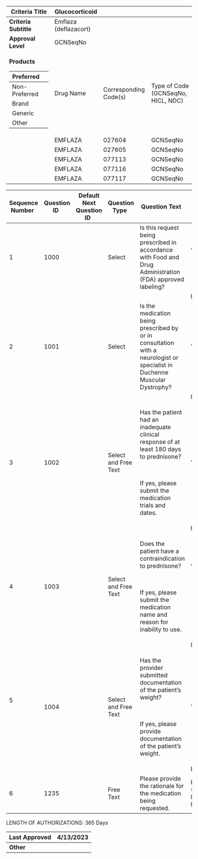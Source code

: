 <table>
<thead>
<tr class="header">
<th><strong>Criteria Title</strong></th>
<th>Glucocorticoid</th>
<th></th>
<th></th>
</tr>
</thead>
<tbody>
<tr class="odd">
<td><strong>Criteria Subtitle</strong></td>
<td>Emflaza (deflazacort)</td>
<td></td>
<td></td>
</tr>
<tr class="even">
<td><strong>Approval Level</strong></td>
<td>GCNSeqNo</td>
<td></td>
<td></td>
</tr>
<tr class="odd">
<td><p><strong>Products</strong></p>
<table>
<thead>
<tr class="header">
<th>Preferred</th>
<th></th>
</tr>
</thead>
<tbody>
<tr class="odd">
<td>Non-Preferred</td>
<td></td>
</tr>
<tr class="even">
<td>Brand</td>
<td></td>
</tr>
<tr class="odd">
<td>Generic</td>
<td></td>
</tr>
<tr class="even">
<td>Other</td>
<td></td>
</tr>
</tbody>
</table></td>
<td>Drug Name</td>
<td>Corresponding Code(s)</td>
<td>Type of Code (GCNSeqNo, HICL, NDC)</td>
</tr>
<tr class="even">
<td></td>
<td>EMFLAZA</td>
<td>027604</td>
<td>GCNSeqNo</td>
</tr>
<tr class="odd">
<td></td>
<td>EMFLAZA</td>
<td>027605</td>
<td>GCNSeqNo</td>
</tr>
<tr class="even">
<td></td>
<td>EMFLAZA</td>
<td>077113</td>
<td>GCNSeqNo</td>
</tr>
<tr class="odd">
<td></td>
<td>EMFLAZA</td>
<td>077116</td>
<td>GCNSeqNo</td>
</tr>
<tr class="even">
<td></td>
<td>EMFLAZA</td>
<td>077117</td>
<td>GCNSeqNo</td>
</tr>
</tbody>
</table>

<table>
<thead>
<tr class="header">
<th><strong>Sequence Number</strong>  </th>
<th><strong>Question ID</strong>  </th>
<th><strong>Default Next Question ID</strong>  </th>
<th><strong>Question Type</strong>  </th>
<th><strong>Question Text</strong>  </th>
<th><strong>Choice Text</strong>  </th>
<th><strong>Next Question ID</strong>  </th>
</tr>
</thead>
<tbody>
<tr class="odd">
<td>1 </td>
<td>1000 </td>
<td> </td>
<td>Select </td>
<td>Is this request being prescribed in accordance with Food and Drug Administration (FDA) approved labeling? </td>
<td><p>Y </p>
<p> </p></td>
<td>1001 </td>
</tr>
<tr class="even">
<td></td>
<td></td>
<td></td>
<td></td>
<td></td>
<td>N </td>
<td>1235 </td>
</tr>
<tr class="odd">
<td>2 </td>
<td>1001 </td>
<td> </td>
<td>Select  </td>
<td>Is the medication being prescribed by or in consultation with a neurologist or specialist in Duchenne Muscular Dystrophy? </td>
<td>Y  </td>
<td>1002 </td>
</tr>
<tr class="even">
<td></td>
<td></td>
<td></td>
<td></td>
<td></td>
<td>N  </td>
<td>1235 </td>
</tr>
<tr class="odd">
<td>3 </td>
<td>1002 </td>
<td> </td>
<td>Select and Free Text  </td>
<td><p>Has the patient had an inadequate clinical response of at least 180 days to prednisone? </p>
<p> </p>
<p>If yes, please submit the medication trials and dates. </p></td>
<td>Y  </td>
<td>1004 </td>
</tr>
<tr class="even">
<td></td>
<td></td>
<td></td>
<td></td>
<td></td>
<td>N  </td>
<td>1003 </td>
</tr>
<tr class="odd">
<td>4 </td>
<td>1003 </td>
<td> </td>
<td>Select and Free Text  </td>
<td><p>Does the patient have a contraindication to prednisone?  </p>
<p> </p>
<p>If yes, please submit the medication name and reason for inability to use.  </p></td>
<td><p>Y </p>
<p> </p>
<p> </p>
<p> </p></td>
<td>1004 </td>
</tr>
<tr class="even">
<td></td>
<td></td>
<td></td>
<td></td>
<td></td>
<td>N </td>
<td>1235 </td>
</tr>
<tr class="odd">
<td><p>5 </p>
<p> </p></td>
<td>1004 </td>
<td> </td>
<td>Select and Free Text </td>
<td><p>Has the provider submitted documentation of the patient’s weight?  </p>
<p> </p>
<p>If yes, please provide documentation of the patient’s weight. </p></td>
<td>Y  </td>
<td>END (Pending Manual Review) </td>
</tr>
<tr class="even">
<td></td>
<td></td>
<td></td>
<td></td>
<td></td>
<td>N  </td>
<td>1235 </td>
</tr>
<tr class="odd">
<td>6 </td>
<td>1235 </td>
<td> </td>
<td>Free Text </td>
<td>Please provide the rationale for the medication being requested.  </td>
<td>END (Pending Manual Review) </td>
<td></td>
</tr>
</tbody>
</table>

LENGTH OF AUTHORIZATIONS: 365 Days

| **Last Approved** | 4/13/2023 |
| ----------------- | --------- |
| **Other**         |           |
